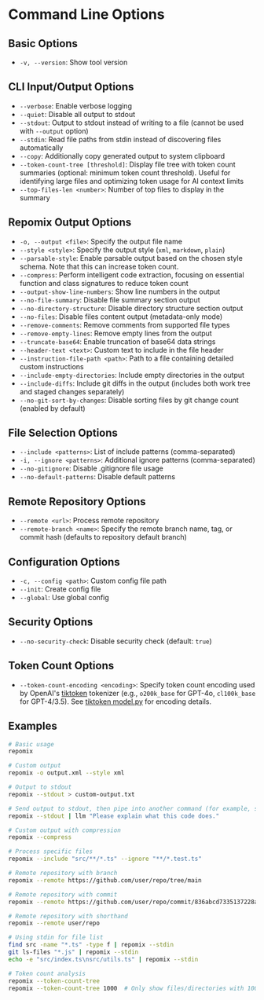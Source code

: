 # Command Line Options

## Basic Options
- `-v, --version`: Show tool version

## CLI Input/Output Options
- `--verbose`: Enable verbose logging
- `--quiet`: Disable all output to stdout
- `--stdout`: Output to stdout instead of writing to a file (cannot be used with `--output` option)
- `--stdin`: Read file paths from stdin instead of discovering files automatically
- `--copy`: Additionally copy generated output to system clipboard
- `--token-count-tree [threshold]`: Display file tree with token count summaries (optional: minimum token count threshold). Useful for identifying large files and optimizing token usage for AI context limits
- `--top-files-len <number>`: Number of top files to display in the summary

## Repomix Output Options
- `-o, --output <file>`: Specify the output file name
- `--style <style>`: Specify the output style (`xml`, `markdown`, `plain`)
- `--parsable-style`: Enable parsable output based on the chosen style schema. Note that this can increase token count.
- `--compress`: Perform intelligent code extraction, focusing on essential function and class signatures to reduce token count
- `--output-show-line-numbers`: Show line numbers in the output
- `--no-file-summary`: Disable file summary section output
- `--no-directory-structure`: Disable directory structure section output
- `--no-files`: Disable files content output (metadata-only mode)
- `--remove-comments`: Remove comments from supported file types
- `--remove-empty-lines`: Remove empty lines from the output
- `--truncate-base64`: Enable truncation of base64 data strings
- `--header-text <text>`: Custom text to include in the file header
- `--instruction-file-path <path>`: Path to a file containing detailed custom instructions
- `--include-empty-directories`: Include empty directories in the output
- `--include-diffs`: Include git diffs in the output (includes both work tree and staged changes separately)
- `--no-git-sort-by-changes`: Disable sorting files by git change count (enabled by default)

## File Selection Options
- `--include <patterns>`: List of include patterns (comma-separated)
- `-i, --ignore <patterns>`: Additional ignore patterns (comma-separated)
- `--no-gitignore`: Disable .gitignore file usage
- `--no-default-patterns`: Disable default patterns

## Remote Repository Options
- `--remote <url>`: Process remote repository
- `--remote-branch <name>`: Specify the remote branch name, tag, or commit hash (defaults to repository default branch)

## Configuration Options
- `-c, --config <path>`: Custom config file path
- `--init`: Create config file
- `--global`: Use global config

## Security Options
- `--no-security-check`: Disable security check (default: `true`)

## Token Count Options
- `--token-count-encoding <encoding>`: Specify token count encoding used by OpenAI's [tiktoken](https://github.com/openai/tiktoken) tokenizer (e.g., `o200k_base` for GPT-4o, `cl100k_base` for GPT-4/3.5). See [tiktoken model.py](https://github.com/openai/tiktoken/blob/main/tiktoken/model.py#L24) for encoding details.
## Examples

```bash
# Basic usage
repomix

# Custom output
repomix -o output.xml --style xml

# Output to stdout
repomix --stdout > custom-output.txt

# Send output to stdout, then pipe into another command (for example, simonw/llm)
repomix --stdout | llm "Please explain what this code does."

# Custom output with compression
repomix --compress

# Process specific files
repomix --include "src/**/*.ts" --ignore "**/*.test.ts"

# Remote repository with branch
repomix --remote https://github.com/user/repo/tree/main

# Remote repository with commit
repomix --remote https://github.com/user/repo/commit/836abcd7335137228ad77feb28655d85712680f1

# Remote repository with shorthand
repomix --remote user/repo

# Using stdin for file list
find src -name "*.ts" -type f | repomix --stdin
git ls-files "*.js" | repomix --stdin
echo -e "src/index.ts\nsrc/utils.ts" | repomix --stdin

# Token count analysis
repomix --token-count-tree
repomix --token-count-tree 1000  # Only show files/directories with 1000+ tokens
```

